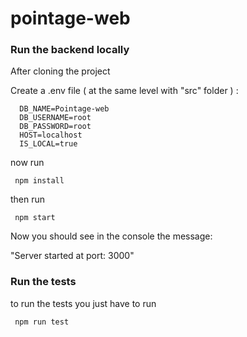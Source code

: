 # pointage-web

### Run the backend locally

After cloning the project

Create a .env file ( at the same level with "src" folder ) :

```
  DB_NAME=Pointage-web
  DB_USERNAME=root
  DB_PASSWORD=root
  HOST=localhost
  IS_LOCAL=true
```

now run

```
 npm install
```

then run

```
 npm start
```

Now you should see in the console the message:

"Server started at port: 3000"

### Run the tests

to run the tests you just have to run

```
 npm run test
```
